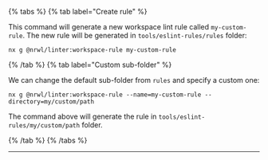 {% tabs %}
{% tab label="Create rule" %}

This command will generate a new workspace lint rule called `my-custom-rule`. The new rule will be generated in `tools/eslint-rules/rules` folder:

```shell
nx g @nrwl/linter:workspace-rule my-custom-rule
```

{% /tab %}
{% tab label="Custom sub-folder" %}

We can change the default sub-folder from `rules` and specify a custom one:

```shell
nx g @nrwl/linter:workspace-rule --name=my-custom-rule --directory=my/custom/path
```

The command above will generate the rule in `tools/eslint-rules/my/custom/path` folder.

{% /tab %}
{% /tabs %}

---
